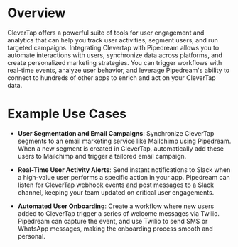 # Overview

CleverTap offers a powerful suite of tools for user engagement and analytics that can help you track user activities, segment users, and run targeted campaigns. Integrating Clevertap with Pipedream allows you to automate interactions with users, synchronize data across platforms, and create personalized marketing strategies. You can trigger workflows with real-time events, analyze user behavior, and leverage Pipedream's ability to connect to hundreds of other apps to enrich and act on your CleverTap data.

# Example Use Cases

- **User Segmentation and Email Campaigns**: Synchronize CleverTap segments to an email marketing service like Mailchimp using Pipedream. When a new segment is created in CleverTap, automatically add these users to Mailchimp and trigger a tailored email campaign.

- **Real-Time User Activity Alerts**: Send instant notifications to Slack when a high-value user performs a specific action in your app. Pipedream can listen for CleverTap webhook events and post messages to a Slack channel, keeping your team updated on critical user engagements.

- **Automated User Onboarding**: Create a workflow where new users added to CleverTap trigger a series of welcome messages via Twilio. Pipedream can capture the event, and use Twilio to send SMS or WhatsApp messages, making the onboarding process smooth and personal.
